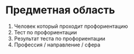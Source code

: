 # Предметная область

1. Человек который проходит профориентацию
2. Тест по профориентации
3. Результат теста по профориентации
4. Профессия / направление / сфера
